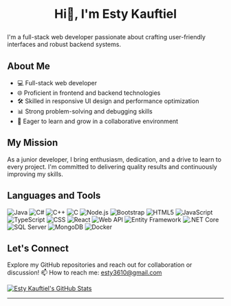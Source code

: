 <h1><b><p align="center">  Hi👋, I'm Esty Kauftiel </p></b></h1>
I'm a full-stack web developer passionate about crafting user-friendly interfaces and robust backend systems.

## About Me

- 💻 Full-stack web developer
- 🌐 Proficient in frontend and backend technologies
- 🛠️ Skilled in responsive UI design and performance optimization
- 📊 Strong problem-solving and debugging skills
- 🌱 Eager to learn and grow in a collaborative environment

## My Mission

As a junior developer, I bring enthusiasm, dedication, and a drive to learn to every project. I'm committed to delivering quality results and continuously improving my skills.

## Languages and Tools

![Java](https://img.shields.io/badge/-Java-007396?logo=java&style=flat-square)
![C#](https://img.shields.io/badge/-C%23-239120?logo=c-sharp&style=flat-square)
![C++](https://img.shields.io/badge/-C%2B%2B-00599C?logo=c%2B%2B&style=flat-square)
![C](https://img.shields.io/badge/-C-00599C?logo=c&style=flat-square)
![Node.js](https://img.shields.io/badge/-Node.js-339933?logo=node.js&style=flat-square)
![Bootstrap](https://img.shields.io/badge/-Bootstrap-7952B3?logo=bootstrap&style=flat-square)
![HTML5](https://img.shields.io/badge/-HTML5-E34F26?logo=html5&style=flat-square)
![JavaScript](https://img.shields.io/badge/-JavaScript-F7DF1E?logo=javascript&style=flat-square)
![TypeScript](https://img.shields.io/badge/-TypeScript-3178C6?logo=typescript&style=flat-square)
![CSS](https://img.shields.io/badge/-CSS-1572B6?logo=css3&style=flat-square)
![React](https://img.shields.io/badge/-React-61DAFB?logo=react&style=flat-square)
![Web API](https://img.shields.io/badge/-Web%20API-00599C?style=flat-square)
![Entity Framework](https://img.shields.io/badge/-Entity%20Framework-512BD4?style=flat-square)
![.NET Core](https://img.shields.io/badge/-.NET%20Core-512BD4?style=flat-square)
![SQL Server](https://img.shields.io/badge/-SQL%20Server-CC2927?logo=microsoft-sql-server&style=flat-square)
![MongoDB](https://img.shields.io/badge/-MongoDB-47A248?logo=mongodb&style=flat-square)
![Docker](https://img.shields.io/badge/-Docker-2496ED?logo=docker&style=flat-square)

## Let's Connect

Explore my GitHub repositories and reach out for collaboration or discussion! 
📫 How to reach me: esty3610@gmail.com

[![Esty Kauftiel's GitHub Stats](https://github-readme-stats.vercel.app/api?username=EstyKauftiel&show_icons=true&theme=THEME_NAME_HERE)](https://github.com/EstyKauftiel)

---




